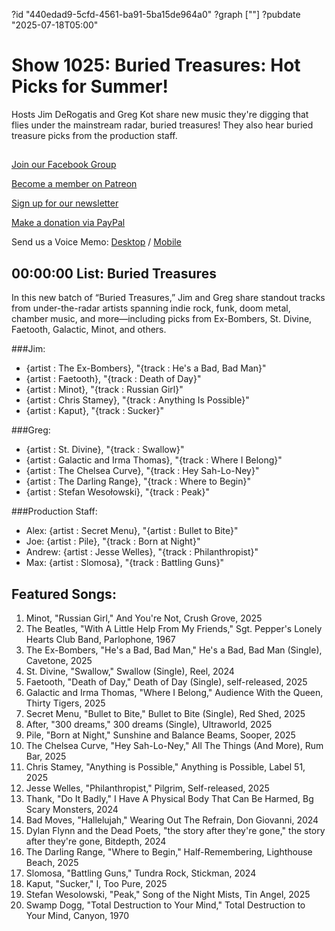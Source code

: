 ?id "440edad9-5cfd-4561-ba91-5ba15de964a0"
?graph [""]
?pubdate "2025-07-18T05:00"
# Show 1025: Buried Treasures: Hot Picks for Summer!

Hosts Jim DeRogatis and Greg Kot share new music they're digging that flies under the mainstream radar, buried treasures! They also hear buried treasure picks from the production staff.

## 

[Join our Facebook Group](https://bit.ly/3sivr9T) 

[Become a member on Patreon](https://bit.ly/3slWZvc)

[Sign up for our newsletter](https://bit.ly/3eEvRnG)

[Make a donation via PayPal](https://bit.ly/3dmt9lU)

Send us a Voice Memo: [Desktop](http://bit.ly/2RyD5Ah) / [Mobile](http://sayhi.chat/soundops)


## 00:00:00 List: Buried Treasures

In this new batch of “Buried Treasures,” Jim and Greg share standout tracks from under-the-radar artists spanning indie rock, funk, doom metal, chamber music, and more—including picks from Ex-Bombers, St. Divine, Faetooth, Galactic, Minot, and others.

###Jim:
- {artist : The Ex-Bombers}, "{track : He's a Bad, Bad Man}"
- {artist : Faetooth}, "{track : Death of Day}"
- {artist : Minot}, "{track : Russian Girl}"
- {artist : Chris Stamey}, "{track : Anything Is Possible}"
- {artist : Kaput}, "{track : Sucker}"

###Greg:
- {artist : St. Divine}, "{track : Swallow}"
- {artist : Galactic and Irma Thomas}, "{track : Where I Belong}"
- {artist : The Chelsea Curve}, "{track : Hey Sah-Lo-Ney}"
- {artist : The Darling Range}, "{track : Where to Begin}"
- {artist : Stefan Wesołowski}, "{track : Peak}"

###Production Staff:
- Alex: {artist : Secret Menu}, "{artist : Bullet to Bite}"
- Joe: {artist : Pile}, "{track : Born at Night}"
- Andrew: {artist : Jesse Welles}, "{track : Philanthropist}"
- Max: {artist : Slomosa}, "{track : Battling Guns}"


## Featured Songs:

1. Minot, "Russian Girl," And You're Not, Crush Grove, 2025
1. The Beatles, "With A Little Help From My Friends," Sgt. Pepper's Lonely Hearts Club Band, Parlophone, 1967
1. The Ex-Bombers, "He's a Bad, Bad Man," He's a Bad, Bad Man (Single), Cavetone, 2025
1. St. Divine, "Swallow," Swallow (Single), Reel, 2024
1. Faetooth, "Death of Day," Death of Day (Single), self-released, 2025
1. Galactic and Irma Thomas, "Where I Belong," Audience With the Queen, Thirty Tigers, 2025
1. Secret Menu, "Bullet to Bite," Bullet to Bite (Single), Red Shed, 2025
1. After, "300 dreams," 300 dreams (Single), Ultraworld, 2025
1. Pile, "Born at Night," Sunshine and Balance Beams, Sooper, 2025
1. The Chelsea Curve, "Hey Sah-Lo-Ney," All The Things (And More), Rum Bar, 2025
1. Chris Stamey, "Anything is Possible," Anything is Possible, Label 51, 2025
1. Jesse Welles, "Philanthropist," Pilgrim, Self-released, 2025
1. Thank, "Do It Badly," I Have A Physical Body That Can Be Harmed, Bg Scary Monsters, 2024
1. Bad Moves, "Hallelujah," Wearing Out The Refrain, Don Giovanni, 2024
1. Dylan Flynn and the Dead Poets, "the story after they're gone," the story after they're gone, Bitdepth, 2024
1. The Darling Range, "Where to Begin," Half-Remembering, Lighthouse Beach, 2025
1. Slomosa, "Battling Guns," Tundra Rock, Stickman, 2024
1. Kaput, "Sucker," I, Too Pure, 2025
1. Stefan Wesolowski, "Peak," Song of the Night Mists, Tin Angel, 2025
1. Swamp Dogg, "Total Destruction to Your Mind," Total Destruction to Your Mind, Canyon, 1970